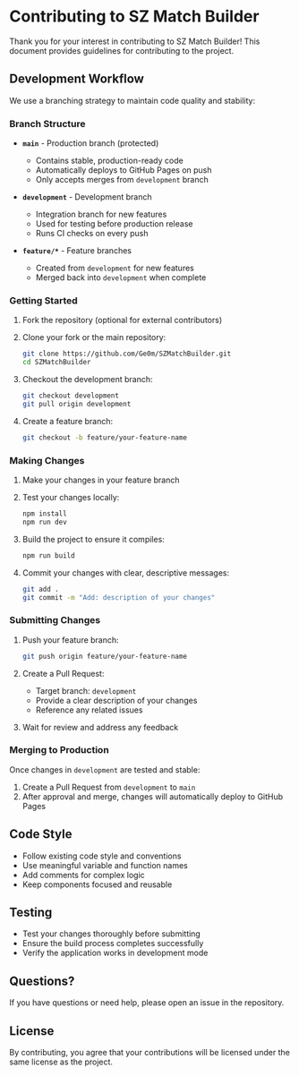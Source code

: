 # Contributing to SZ Match Builder

Thank you for your interest in contributing to SZ Match Builder! This document provides guidelines for contributing to the project.

## Development Workflow

We use a branching strategy to maintain code quality and stability:

### Branch Structure

- **`main`** - Production branch (protected)
  - Contains stable, production-ready code
  - Automatically deploys to GitHub Pages on push
  - Only accepts merges from `development` branch

- **`development`** - Development branch
  - Integration branch for new features
  - Used for testing before production release
  - Runs CI checks on every push

- **`feature/*`** - Feature branches
  - Created from `development` for new features
  - Merged back into `development` when complete

### Getting Started

1. Fork the repository (optional for external contributors)
2. Clone your fork or the main repository:
   ```bash
   git clone https://github.com/Ge0m/SZMatchBuilder.git
   cd SZMatchBuilder
   ```

3. Checkout the development branch:
   ```bash
   git checkout development
   git pull origin development
   ```

4. Create a feature branch:
   ```bash
   git checkout -b feature/your-feature-name
   ```

### Making Changes

1. Make your changes in your feature branch
2. Test your changes locally:
   ```bash
   npm install
   npm run dev
   ```

3. Build the project to ensure it compiles:
   ```bash
   npm run build
   ```

4. Commit your changes with clear, descriptive messages:
   ```bash
   git add .
   git commit -m "Add: description of your changes"
   ```

### Submitting Changes

1. Push your feature branch:
   ```bash
   git push origin feature/your-feature-name
   ```

2. Create a Pull Request:
   - Target branch: `development`
   - Provide a clear description of your changes
   - Reference any related issues

3. Wait for review and address any feedback

### Merging to Production

Once changes in `development` are tested and stable:

1. Create a Pull Request from `development` to `main`
2. After approval and merge, changes will automatically deploy to GitHub Pages

## Code Style

- Follow existing code style and conventions
- Use meaningful variable and function names
- Add comments for complex logic
- Keep components focused and reusable

## Testing

- Test your changes thoroughly before submitting
- Ensure the build process completes successfully
- Verify the application works in development mode

## Questions?

If you have questions or need help, please open an issue in the repository.

## License

By contributing, you agree that your contributions will be licensed under the same license as the project.
